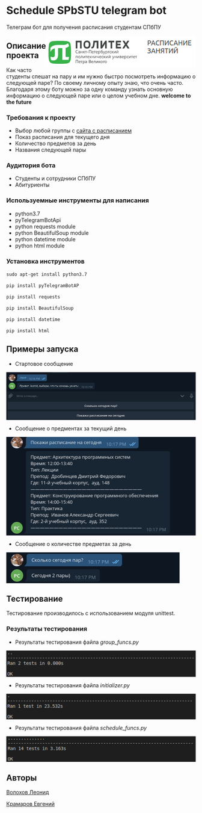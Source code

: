 # Schedule SPbSTU telegram bot

Телеграм бот для получения расписания студентам СПбПУ

<img src="https://github.com/LeonidVolohov/telebot_poly_schedule/blob/master/screenshot/schedule_logo.png" align="right"
     title="Polytech schedule logo">

## Описание проекта

Как часто студенты спешат на пару и им нужно быстро посмотреть информацию о следующей паре? По своему личному опыту знаю, что очень часто. Благодаря этому боту можно за одну команду узнать основную информацию о следующей паре или о целом учебном дне. **welcome to the future**

### Требования к проекту

* Выбор любой группы с [сайта с расписанием](http://ruz.spbstu.ru/)
* Показ расписания для текущего дня
* Количество предметов за день
* Названия следующей пары

### Аудитория бота

* Студенты и сотрудники СПбПУ
* Абитуриенты

### Используемные инструменты для написания

* python3.7
* pyTelegramBotApi
* python requests module
* python BeautifulSoup module
* python datetime module
* python html module

### Установка инструментов

```
sudo apt-get install python3.7
```

```
pip install pyTelegramBotAP
```

```
pip install requests
```

```
pip install BeautifulSoup
```

```
pip install datetime
```

```
pip install html
```

## Примеры запуска

* Стартовое сообщение

<img src="https://github.com/LeonidVolohov/telebot_poly_schedule/blob/master/screenshot/start_message.png" align="center"
     title="Start message">

* Сообщение о предментах за текущий день

<img src="https://github.com/LeonidVolohov/telebot_poly_schedule/blob/master/screenshot/lessons.png" align="center"
     title="Lessons">

* Сообщение о количестве предметах за день

<img src="https://github.com/LeonidVolohov/telebot_poly_schedule/blob/master/screenshot/count_lessons.png" align="center"
     title="Count lessons">

## Тестирование

Тестирование производилось с использованием модуля unittest.

### Результаты тестирования

* Результаты тестирования файла *group_funcs.py*

<img src="https://github.com/LeonidVolohov/telebot_poly_schedule/blob/master/screenshot/test_group_funcs.png" align="center"
     title="Results of 'group_funcs.py' file">

* Результаты тестирования файла *initializer.py*

<img src="https://github.com/LeonidVolohov/telebot_poly_schedule/blob/master/screenshot/test_initializer.png" align="center"
     title="Results of 'initializer.py' file">

* Результаты тестирования файла *schedule_funcs.py*

<img src="https://github.com/LeonidVolohov/telebot_poly_schedule/blob/master/screenshot/test_schedule_funcs.png" align="center"
     title="Results of 'schedule_funcs.py' file">


## Авторы

[Волохов Леонид](https://github.com/LeonidVolohov)

[Крамаров Евгений](https://github.com/kramarov-evg)

